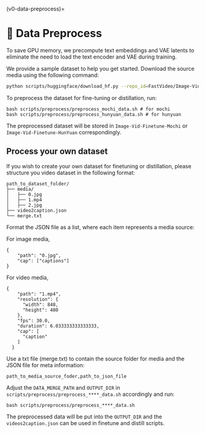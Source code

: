 (v0-data-preprocess)=

# 🧱 Data Preprocess

To save GPU memory, we precompute text embeddings and VAE latents to eliminate the need to load the text encoder and VAE during training.

We provide a sample dataset to help you get started. Download the source media using the following command:

```bash
python scripts/huggingface/download_hf.py --repo_id=FastVideo/Image-Vid-Finetune-Src --local_dir=data/Image-Vid-Finetune-Src --repo_type=dataset
```

To preprocess the dataset for fine-tuning or distillation, run:

```
bash scripts/preprocess/preprocess_mochi_data.sh # for mochi
bash scripts/preprocess/preprocess_hunyuan_data.sh # for hunyuan
```

The preprocessed dataset will be stored in `Image-Vid-Finetune-Mochi` or `Image-Vid-Finetune-HunYuan` correspondingly.

## Process your own dataset

If you wish to create your own dataset for finetuning or distillation, please structure you video dataset in the following format:

```
path_to_dataset_folder/
├── media/
│   ├── 0.jpg
│   ├── 1.mp4
│   ├── 2.jpg
├── video2caption.json
└── merge.txt
```

Format the JSON file as a list, where each item represents a media source:

For image media,

```
{
    "path": "0.jpg",
    "cap": ["captions"]
}
```

For video media,

```
{
    "path": "1.mp4",
    "resolution": {
      "width": 848,
      "height": 480
    },
    "fps": 30.0,
    "duration": 6.033333333333333,
    "cap": [
      "caption"
    ]
  }
```

Use a txt file (merge.txt) to contain the source folder for media and the JSON file for meta information:

```
path_to_media_source_foder,path_to_json_file
```

Adjust the `DATA_MERGE_PATH` and `OUTPUT_DIR` in `scripts/preprocess/preprocess_****_data.sh` accordingly and run:

```
bash scripts/preprocess/preprocess_****_data.sh
```

The preprocessed data will be put into the `OUTPUT_DIR` and the `videos2caption.json` can be used in finetune and distill scripts.
